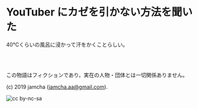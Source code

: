 

# YouTuber にカゼを引かない方法を聞いた

40℃くらいの風呂に浸かって汗をかくことらしい。

<br>  
<br>  

この物語はフィクションであり，実在の人物・団体とは一切関係ありません。  

(c) 2019 jamcha (jamcha.aa@gmail.com).  

![cc by-nc-sa](https://i.creativecommons.org/l/by-nc-sa/4.0/88x31.png)  


